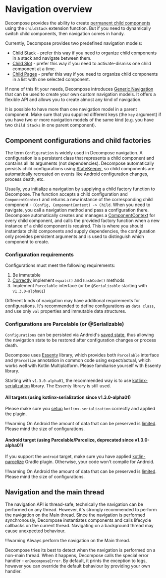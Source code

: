 # Navigation overview

Decompose provides the ability to create [permanent child components](../navigation/stack/overview.md) using the `childStack` extension function. But if you need to dynamically switch child components, then navigation comes in handy.

Currently, Decompose provides two predefined navigation models:

- [Child Stack](../navigation/stack/overview.md) - prefer this way if you need to organize child components in a stack and navigate between them.
- [Child Slot](../navigation/slot/overview.md) - prefer this way if you need to activate-dismiss one child component at a time.
- [Child Pages](../navigation/pages/overview.md) - prefer this way if you need to organize child components in a list with one selected component.

If none of this fit your needs, Decompose introduces [Generic Navigation](https://arkivanov.github.io/Decompose/navigation/children/overview/) that can be used to create your own custom navigation models.
It offers a flexible API and allows you to create almost any kind of navigation.

It is possible to have more than one navigation model in a parent component. Make sure that you supplied different keys (the `key` argument) if you have two or more navigation models of the same kind (e.g. you have two `Child Stacks` in one parent component).

## Component configurations and child factories

The term `Configuration` is widely used in Decompose navigation. A configuration is a persistent class that represents a child component and contains all its arguments (not dependencies). Decompose automatically persists child configurations using [StateKeeper](../component/state-preservation.md), so child components are automatically recreated on events like Android configuration changes, process death, etc.

Usually, you initialize a navigation by supplying a child factory function to Decompose. The function accepts a child configuration and `ComponentContext` and returns a new instance of the corresponding child component - `(Config, ComponentContext) -> Child`. When you need to navigate, you call a navigation method and pass a configuration there. Decompose automatically creates and manages a [ComponentContext](../component/overview.md#componentcontext) for every child component, and calls the provided factory function when a new instance of a child component is required. This is where you should instantiate child components and supply dependencies, the configuration only provides persistent arguments and is used to distinguish which component to create. 

### Configuration requirements

Configurations must meet the following requirements:

1. Be immutable
2. [Correctly](https://docs.oracle.com/javase/8/docs/api/java/lang/Object.html#hashCode--) implement `equals()` and `hashCode()` methods
3. Implement `Parcelable` interface (or be `@Serializable` starting with `v1.3.0-alpha01`)

Different kinds of navigation may have additional requirements for configurations. It's recommended to define configurations as `data class`, and use only `val` properties and immutable data structures.

### Configurations are Parcelable (or @Serializable)

`Configurations` can be persisted via Android's [saved state](https://developer.android.com/guide/components/activities/activity-lifecycle#save-simple,-lightweight-ui-state-using-onsaveinstancestate), thus allowing the navigation state to be restored after configuration changes or process death.

Decompose uses [Essenty](https://github.com/arkivanov/Essenty) library, which provides both `Parcelable` interface and `@Parcelize` annotation in common code using expect/actual, which works well with Kotlin Multiplatform. Please familiarise yourself with Essenty library.

Starting with `v1.3.0-alpha01`, the recommended way is to use [kotlinx-serialization](https://github.com/Kotlin/kotlinx.serialization) library. The Essenty library is still used.

#### All targets (using kotlinx-serialization since v1.3.0-alpha01)

Please make sure you [setup](https://github.com/Kotlin/kotlinx.serialization#setup) `kotlinx-serialization` correctly and applied the plugin.

!!!warning
    On Android the amount of data that can be preserved is [limited](https://developer.android.com/guide/components/activities/parcelables-and-bundles). Please mind the size of configurations.

#### Android target (using Parcelable/Parcelize, deprecated since v1.3.0-alpha01)

If you support the `android` target, make sure you have applied [kotlin-parcelize](https://developer.android.com/kotlin/parcelize) Gradle plugin. Otherwise, your code won't compile for Android.

!!!warning
    On Android the amount of data that can be preserved is [limited](https://developer.android.com/guide/components/activities/parcelables-and-bundles). Please mind the size of configurations.

## Navigation and the main thread

The navigation API is thread-safe, technically the navigation can be performed on any thread. However, it's strongly recommended to perform the navigation on the Main thread. Since the navigation is performed synchronously, Decompose instantiates components and calls lifecycle callbacks on the current thread. Navigating on a background thread may cause unexpected behaviour.

!!!warning
    Always perform the navigation on the Main thread.

Decompose tries its best to detect when the navigation is performed on a non-main thread. When it happens, Decompose calls the special error handler - `onDecomposeError`. By default, it prints the exception to logs,  however you can override the default behaviour by providing your own handler.
